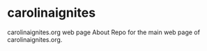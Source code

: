 # carolinaignites
carolinaignites.org web page 
About
Repo for the main web page of carolinaignites.org. 
